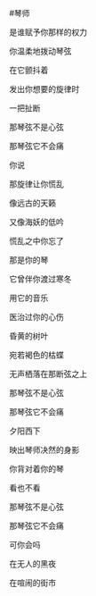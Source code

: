 #琴师

是谁赋予你那样的权力

你温柔地拨动琴弦

在它颤抖着

发出你想要的旋律时

一把扯断



那琴弦不是心弦

那琴弦它不会痛



你说

那旋律让你慌乱

像远古的天籁

又像海妖的低吟



慌乱之中你忘了

那是你的琴

它曾伴你渡过寒冬

用它的音乐

医治过你的心伤



昏黄的树叶

宛若褐色的枯蝶

无声栖落在那断弦之上



那琴弦不是心弦

那琴弦它不会痛



夕阳西下

映出琴师决然的身影

你背对着你的琴

看也不看



那琴弦不是心弦

那琴弦它不会痛



可你会吗

在无人的黑夜

在喧闹的街市

























